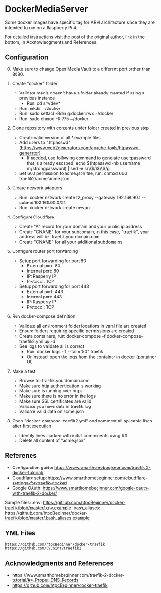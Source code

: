 # DockerMediaServer

Some docker images have specific tag for ARM architecture since they are intended to run on a Raspberry Pi 4.

For detailed instructions visit the post of the original author, link in the bottom, in Acknowledgments and References.

## Configuration 

0) Make sure to change Open Media Vault to a different port orther than 8080.

1) Create "docker" folder
    - Validate media doesn't have a folder already created if using a previous instance
        - Run: cd srv/dev*
    - Run: mkdir ~/docker
    - Run: sudo setfacl -Rdm g:docker:rwx ~/docker
    - Run: sudo chmod -R 775 ~/docker

2) Clone repository with contents under folder created in previous step
    - Create valid version of all *.example files
    - Add users to ".htpasswd" (https://www.web2generators.com/apache-tools/htpasswd-generator)
        - If needed, use following command to generate user:password that is already escaped: echo $(htpasswd -nb username mystrongpassword) | sed -e s/\\$/\\$\\$/g
    - Set 600 permission to acme.json file, run: chmod 600 traefik2/acme/acme.json

3) Create network adapters
    - Run: docker network create t2_proxy --gateway 192.168.90.1 --subnet 192.168.90.0/24 
    - Run: docker network create myvpn

4) Configure Cloudflare
    - Create "A" record for your domain and your public ip address
    - Create "CNAME" for your subdomain, in this case, "traefik", your address will be: traefik.yourdomain.com
    - Create "CNAME" for all your additional subdomains

5) Configure router port forwarding
    - Setup port forwarding for port 80
        - External port: 80
        - Internal port: 80
        - IP: Rasperry IP
        - Protocol: TCP
    - Setup port forwarding for port 443
        - External port: 443
        - Internal port: 443
        - IP: Rasperry IP
        - Protocol: TCP

6) Run docker-compose definition
    - Validate all environment folder locations in yaml file are created
    - Ensure folders requiring specific permissions are created
    - Create containers, run: docker-compose -f docker-compose-traefik2.yml up -d
    - See logs to validate all is correct
        - Run: docker logs -tf --tail="50" traefik
        - Or instead, open the logs from the container in docker (portainer UI)

7) Make a test
    - Browse to: traefik.yourdomain.com
    - Make sure http authentication is working
    - Make sure is running over https
    - Make sure there is no error in the logs
    - Make sure SSL certificates are valid
    - Validate you have data in traefik.log
    - Validate valid data on acme.json

8) Open "docker-compose-traefik2.yml" and comment all aplicable lines after first execution
    - Identify lines marked with initial commments using ##
    - Delete all content of "acme.json"

## Referenes

- Configuration guide: https://www.smarthomebeginner.com/traefik-2-docker-tutorial/
- Cloudflare setup: https://www.smarthomebeginner.com/cloudflare-settings-for-traefik-docker/
- Google OAuth: https://www.smarthomebeginner.com/google-oauth-with-traefik-2-docker/

Sample files: 
    .env: https://github.com/htpcBeginner/docker-traefik/blob/master/.env.example
    .bash_aliases: https://github.com/htpcBeginner/docker-traefik/blob/master/.bash_aliases.example

## YML Files

    https://github.com/htpcBeginner/docker-traefik
    https://github.com/CVJoint/traefik2

## Acknowledgments and References

- https://www.smarthomebeginner.com/traefik-2-docker-tutorial/#4_Proper_DNS_Records
- https://github.com/htpcBeginner/docker-traefik